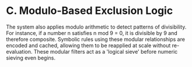# C. Modulo-Based Exclusion Logic

The system also applies modulo arithmetic to detect patterns of divisibility. For instance, if a number n satisfies n mod 9 = 0, it is divisible by 9 and therefore composite. Symbolic rules using these modular relationships are encoded and cached, allowing them to be reapplied at scale without re-evaluation. These modular filters act as a 'logical sieve' before numeric sieving even begins.

